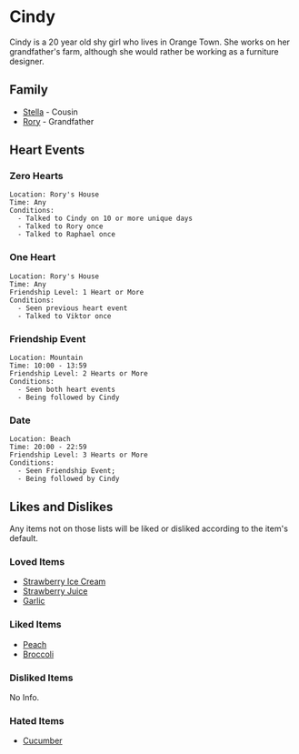 # Cindy

Cindy is a 20 year old shy girl who lives in Orange Town. She works on her grandfather's farm, although she would rather be working as a furniture designer.

## Family

- [Stella](Stella.md) - Cousin
- [Rory](Rory.md) - Grandfather

## Heart Events

### Zero Hearts
    Location: Rory's House
    Time: Any
    Conditions:
      - Talked to Cindy on 10 or more unique days
      - Talked to Rory once
      - Talked to Raphael once

### One Heart
    Location: Rory's House
    Time: Any
    Friendship Level: 1 Heart or More
    Conditions:
      - Seen previous heart event
      - Talked to Viktor once

### Friendship Event
    Location: Mountain
    Time: 10:00 - 13:59
    Friendship Level: 2 Hearts or More
    Conditions:
      - Seen both heart events
      - Being followed by Cindy

### Date
    Location: Beach
    Time: 20:00 - 22:59
    Friendship Level: 3 Hearts or More
    Conditions:
      - Seen Friendship Event;
      - Being followed by Cindy

## Likes and Dislikes

Any items not on those lists will be liked or disliked according to the item's default.

### Loved Items

- [Strawberry Ice Cream](../items/strawberry-icecream.md)
- [Strawberry Juice](../items/strawberry-juice.md)
- [Garlic](../items/garlic.md)

### Liked Items

- [Peach](../items/peach.md)
- [Broccoli](../items/broccoli.md)

### Disliked Items

No Info.

### Hated Items

- [Cucumber](../items/cucumber.md)